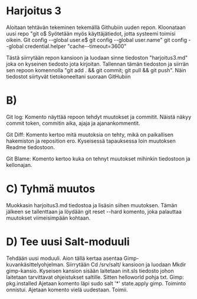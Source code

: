 
# Harjoitus 3 
 
Aloitaan tehtävän tekeminen tekemällä Githubiin uuden repon. Kloonataan uusi repo "git o$
Syötetään myös käyttäjätiedot, jotta systeemi toimisi oikein. Git config --global user.e$
git config --global user.name"
git config --global credential.helper "cache--timeout=3600"

 Tästä siirrytään repon kansioon ja luodaan sinne tiedoston "harjoitus3.md" joka on kyseinen tiedosto jota kirjoitan.
 Tallennan tämän tiedoston ja siirrän sen repoon komennolla "git add . && git commit; git pull && git push". Näin tiedostot siirtyvät tietokoneeltani suoraan GitHubiin

# B) 

Git log: Komento näyttää repoon tehdyt muutokset ja commitit. Näistä näkyy commit token, commitin aika, ajaja ja ajanankommentit.

Git Diff: Komento kertoo mitä muutoksia on tehty, mikä on paikallisen hakemiston ja reposition ero. Kyseisessä tapauksessa loin muutoksen Readme tiedostoon. 

Git Blame: Komento kertoo kuka on tehnyt muutokset mihinkin tiedostoon ja kellonajan. 

# C) Tyhmä muutos

Muokkasin harjoitus3.md tiedostoa ja lisäsin siihen muutoksen. Tämän jälkeen se tallenttaan 
ja löydään git reset --hard komento, joka palauttaa muutokset viimeisimpään kohtaan.

# D) Tee uusi Salt-moduuli

Tehdään uusi moduuli. Aion tällä kertaa asentaa Gimp-kuvankäsittelyohjelman. 
Siirrytään Cd /srv/salt/ kansioon ja luodaan Mkdir gimp-kansio. Kyseisen kansion sisään laitetaan init.sls tiedosto johon laitetaan tarvittavat ohjeistukset saltille. Sitten helloworld pohja txt. 
Gimp:
  pkg.installed
Ajetaan komento läpi sudo salt '*' state.apply gimp. Toiminto onnistui. Ajetaan komento
vielä uudestaan. Toimii. 
